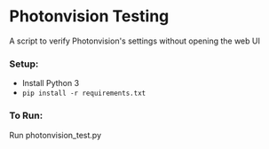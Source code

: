 # Photonvision Testing
A script to verify Photonvision's settings without opening the web UI

### Setup:
- Install Python 3
- `pip install -r requirements.txt`

### To Run:
Run photonvision_test.py